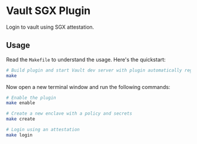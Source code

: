 # Vault SGX Plugin

Login to vault using SGX attestation.

## Usage

Read the `Makefile` to understand the usage. Here's the quickstart:

```bash
# Build plugin and start Vault dev server with plugin automatically registered
make
```

Now open a new terminal window and run the following commands:

```bash
# Enable the plugin
make enable

# Create a new enclave with a policy and secrets
make create

# Login using an attestation
make login
```

